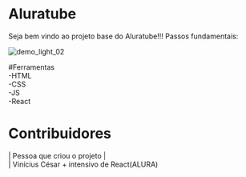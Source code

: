 # Aluratube

Seja bem vindo ao projeto base do Aluratube!!! Passos fundamentais:

![demo_light_02](https://user-images.githubusercontent.com/13791385/200179084-1f71bc79-5348-4aa9-b7c8-2abc7fe63035.jpg)

#Ferramentas
<br>
-HTML
<br>
-CSS
<br>
-JS
<br>
-React

# Contribuidores 

| Pessoa que criou o projeto | 
<br>
| Vinícius César + intensivo de React(ALURA)

